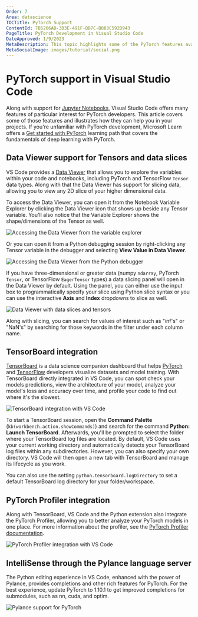 ```yaml
---
Order: 7
Area: datascience
TOCTitle: PyTorch Support
ContentId: 7B5266AD-3D3E-491F-BD7C-B883C592D943
PageTitle: PyTorch Development in Visual Studio Code
DateApproved: 1/9/2023
MetaDescription: This topic highlights some of the PyTorch features available within Visual Studio Code.
MetaSocialImage: images/tutorial/social.png
---
```

# PyTorch support in Visual Studio Code

Along with support for [Jupyter Notebooks](/docs/datascience/jupyter-notebooks.md), Visual Studio Code offers many features of particular interest for PyTorch developers. This article covers some of those features and illustrates how they can help you in your projects. If you're unfamiliar with PyTorch development, Microsoft Learn offers a [Get started with PyTorch](https://learn.microsoft.com/training/paths/pytorch-fundamentals) learning path that covers the fundamentals of deep learning with PyTorch.

## Data Viewer support for Tensors and data slices

VS Code provides a [Data Viewer](/docs/datascience/jupyter-notebooks.md#variable-explorer-and-data-viewer) that allows you to explore the variables within your code and notebooks, including PyTorch and TensorFlow `Tensor` data types. Along with that the Data Viewer has support for slicing data, allowing you to view any 2D slice of your higher dimensional data.

To access the Data Viewer, you can open it from the Notebook Variable Explorer by clicking the Data Viewer icon that shows up beside any Tensor variable. You'll also notice that the Variable Explorer shows the shape/dimensions of the Tensor as well.

![Accessing the Data Viewer from the variable explorer](images/pytorch-support/variable-explorer-data-viewer.png)

Or you can open it from a Python debugging session by right-clicking any Tensor variable in the debugger and selecting **View Value in Data Viewer**.

![Accessing the Data Viewer from the Python debugger](images/pytorch-support/debugger-data-viewer.png)

If you have three-dimensional or greater data (numpy `ndarray`, PyTorch `Tensor`, or TensorFlow `EagerTensor` types) a data slicing panel will open in the Data Viewer by default. Using the panel, you can either use the input box to programmatically specify your slice using Python slice syntax or you can use the interactive **Axis** and **Index** dropdowns to slice as well.

![Data Viewer with data slices and tensors](images/pytorch-support/data-slicing.png)

Along with slicing, you can search for values of interest such as "inf's" or "NaN's" by searching for those keywords in the filter under each column name.

## TensorBoard integration

[TensorBoard](https://www.tensorflow.org/tensorboard) is a data science companion dashboard that helps [PyTorch](https://pytorch.org/) and [TensorFlow](https://www.tensorflow.org/) developers visualize datasets and model training. With TensorBoard directly integrated in VS Code, you can spot check your models predictions, view the architecture of your model, analyze your model's loss and accuracy over time, and profile your code to find out where it's the slowest.

![TensorBoard integration with VS Code](images/pytorch-support/tensorboard-integration.png)

To start a TensorBoard session, open the **Command Palette** (`kb(workbench.action.showCommands)`) and search for the command **Python: Launch TensorBoard**. Afterwards, you'll be prompted to select the folder where your TensorBoard log files are located. By default, VS Code uses your current working directory and automatically detects your TensorBoard log files within any subdirectories. However, you can also specify your own directory. VS Code will then open a new tab with TensorBoard and manage its lifecycle as you work.

You can also use the setting `python.tensorboard.logDirectory` to set a default TensorBoard log directory for your folder/workspace.

## PyTorch Profiler integration

Along with TensorBoard, VS Code and the Python extension also integrate the PyTorch Profiler, allowing you to better analyze your PyTorch models in one place. For more information about the profiler, see the [PyTorch Profiler documentation](https://pytorch.org/blog/introducing-pytorch-profiler-the-new-and-improved-performance-tool/).

![PyTorch Profiler integration with VS Code](images/pytorch-support/pytorch-profiler.png)

## IntelliSense through the Pylance language server

The Python editing experience in VS Code, enhanced with the power of Pylance, provides completions and other rich features for PyTorch. For the best experience, update PyTorch to 1.10.1 to get improved completions for submodules, such as nn, cuda, and optim.

![Pylance support for PyTorch](images/pytorch-support/pytorch-pylance.gif)
